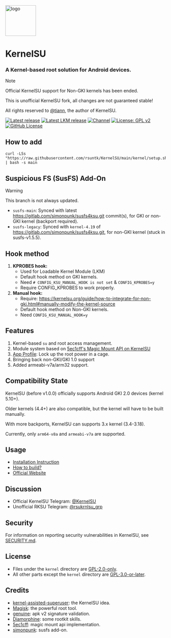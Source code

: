 <img src="https://kernelsu.org/logo.png" style="width: 96px;" alt="logo">

# KernelSU

### A Kernel-based root solution for Android devices.

> [!NOTE]
> Official KernelSU support for Non-GKI kernels has been ended.
> 
> This is unofficial KernelSU fork, all changes are not guaranteed stable!
>
> All rights reserved to [@tiann](https://github.com/tiann), the author of KernelSU.
>

[![Latest release](https://img.shields.io/github/v/release/rsuntk/KernelSU?label=Release&logo=github)](https://github.com/rsuntk/KernelSU/releases/latest)
[![Latest LKM release](https://img.shields.io/github/v/release/rsuntk/ksu-lkm?label=Release&logo=github)](https://github.com/rsuntk/ksu-lkm/releases/latest)
[![Channel](https://img.shields.io/badge/Follow-Telegram-blue.svg?logo=telegram)](https://t.me/rsukrnlsu)
[![License: GPL v2](https://img.shields.io/badge/License-GPL%20v2-orange.svg?logo=gnu)](https://www.gnu.org/licenses/old-licenses/gpl-2.0.en.html)
[![GitHub License](https://img.shields.io/github/license/tiann/KernelSU?logo=gnu)](/LICENSE)

## How to add
```
curl -LSs "https://raw.githubusercontent.com/rsuntk/KernelSU/main/kernel/setup.sh" | bash -s main
```

## Suspicious FS (SusFS) Add-On

> [!WARNING]
> This branch is not always updated.
>

- `susfs-main`: Synced with latest https://gitlab.com/simonpunk/susfs4ksu.git commit(s), for GKI or non-GKI kernel (backport required).
- `susfs-legacy`: Synced with `kernel-4.19` of https://gitlab.com/simonpunk/susfs4ksu.git, for non-GKI kernel (stuck in susfs-v1.5.5).

## Hook method

1. **KPROBES hook:**
    - Used for Loadable Kernel Module (LKM)
    - Default hook method on GKI kernels.
    - Need `# CONFIG_KSU_MANUAL_HOOK is not set` & `CONFIG_KPROBES=y`
    - Require CONFIG_KPROBES to work properly.
2. **Manual hook:**
    - Require: https://kernelsu.org/guide/how-to-integrate-for-non-gki.html#manually-modify-the-kernel-source
    - Default hook method on Non-GKI kernels.
    - Need `CONFIG_KSU_MANUAL_HOOK=y`

## Features

1. Kernel-based `su` and root access management.
2. Module system based on [5ec1cff's Magic Mount API on KernelSU](https://github.com/5ec1cff/KernelSU)
3. [App Profile](https://kernelsu.org/guide/app-profile.html): Lock up the root power in a cage.
4. Bringing back non-GKI/GKI 1.0 support
5. Added armeabi-v7a/arm32 support.

## Compatibility State

KernelSU (before v1.0.0) officially supports Android GKI 2.0 devices (kernel 5.10+).

Older kernels (4.4+) are also compatible, but the kernel will have to be built manually.

With more backports, KernelSU can supports 3.x kernel (3.4-3.18).

Currently, only `arm64-v8a` and `armeabi-v7a` are supported.

## Usage

- [Installation Instruction](https://kernelsu.org/guide/installation.html)
- [How to build?](https://kernelsu.org/guide/how-to-build.html)
- [Official Website](https://kernelsu.org/)

## Discussion

- Official KernelSU Telegram: [@KernelSU](https://t.me/KernelSU)
- Unofficial RKSU Telegram: [@rsukrnlsu_grp](https://t.me/rsukrnlsu_grp)

## Security

For information on reporting security vulnerabilities in KernelSU, see [SECURITY.md](/SECURITY.md).

## License

- Files under the `kernel` directory are [GPL-2.0-only](https://www.gnu.org/licenses/old-licenses/gpl-2.0.en.html).
- All other parts except the `kernel` directory are [GPL-3.0-or-later](https://www.gnu.org/licenses/gpl-3.0.html).

## Credits

- [kernel-assisted-superuser](https://git.zx2c4.com/kernel-assisted-superuser/about/): the KernelSU idea.
- [Magisk](https://github.com/topjohnwu/Magisk): the powerful root tool.
- [genuine](https://github.com/brevent/genuine/): apk v2 signature validation.
- [Diamorphine](https://github.com/m0nad/Diamorphine): some rootkit skills.
- [5ec1cff](https://github.com/5ec1cff): magic mount api implementation.
- [simonpunk](https://gitlab.com/simonpunk/susfs4ksu): susfs add-on.
